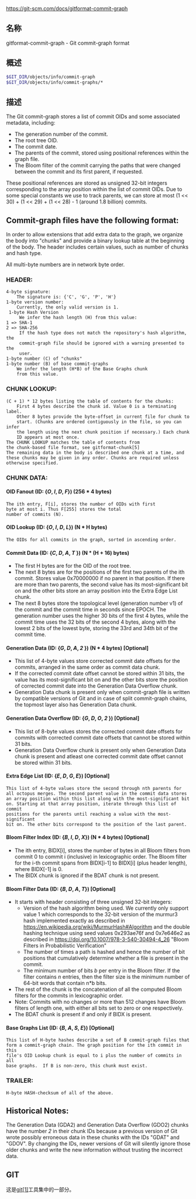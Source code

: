 https://git-scm.com/docs/gitformat-commit-graph

## 名称

gitformat-commit-graph - Git commit-graph format

## 概述

``` bash
$GIT_DIR/objects/info/commit-graph
$GIT_DIR/objects/info/commit-graphs/*
```

## 描述

The Git commit-graph stores a list of commit OIDs and some associated metadata, including:

- The generation number of the commit.
- The root tree OID.
- The commit date.
- The parents of the commit, stored using positional references within the graph file.
- The Bloom filter of the commit carrying the paths that were changed between the commit and its first parent, if requested.

These positional references are stored as unsigned 32-bit integers corresponding to the array position within the list of commit OIDs. Due to some special constants we use to track parents, we can store at most (1 << 30) + (1 << 29) + (1 << 28) - 1 (around 1.8 billion) commits.

## Commit-graph files have the following format:

In order to allow extensions that add extra data to the graph, we organize the body into "chunks" and provide a binary lookup table at the beginning of the body. The header includes certain values, such as number of chunks and hash type.

All multi-byte numbers are in network byte order.

### HEADER:

```
4-byte signature:
    The signature is: {'C', 'G', 'P', 'H'}
1-byte version number:
    Currently, the only valid version is 1.
 1-byte Hash Version
     We infer the hash length (H) from this value:
1 => SHA-1
2 => SHA-256
     If the hash type does not match the repository's hash algorithm, the
     commit-graph file should be ignored with a warning presented to the
     user.
1-byte number (C) of "chunks"
1-byte number (B) of base commit-graphs
    We infer the length (H*B) of the Base Graphs chunk
    from this value.
```

### CHUNK LOOKUP:

```
(C + 1) * 12 bytes listing the table of contents for the chunks:
    First 4 bytes describe the chunk id. Value 0 is a terminating label.
    Other 8 bytes provide the byte-offset in current file for chunk to
    start. (Chunks are ordered contiguously in the file, so you can infer
    the length using the next chunk position if necessary.) Each chunk
    ID appears at most once.
The CHUNK LOOKUP matches the table of contents from
the chunk-based file format, see gitformat-chunk[5]
The remaining data in the body is described one chunk at a time, and
these chunks may be given in any order. Chunks are required unless
otherwise specified.
```

### CHUNK DATA:

#### OID Fanout (ID: {*O*, *I*, *D*, *F*}) (256 * 4 bytes)

```
The ith entry, F[i], stores the number of OIDs with first
byte at most i. Thus F[255] stores the total
number of commits (N).
```

#### OID Lookup (ID: {*O*, *I*, *D*, *L*}) (N * H bytes)

```
The OIDs for all commits in the graph, sorted in ascending order.
```

#### Commit Data (ID: {*C*, *D*, *A*, *T* }) (N * (H + 16) bytes)

- The first H bytes are for the OID of the root tree.
- The next 8 bytes are for the positions of the first two parents of the ith commit. Stores value 0x70000000 if no parent in that position. If there are more than two parents, the second value has its most-significant bit on and the other bits store an array position into the Extra Edge List chunk.
- The next 8 bytes store the topological level (generation number v1) of the commit and the commit time in seconds since EPOCH. The generation number uses the higher 30 bits of the first 4 bytes, while the commit time uses the 32 bits of the second 4 bytes, along with the lowest 2 bits of the lowest byte, storing the 33rd and 34th bit of the commit time.

#### Generation Data (ID: {*G*, *D*, *A*, *2* }) (N * 4 bytes) [Optional]

- This list of 4-byte values store corrected commit date offsets for the commits, arranged in the same order as commit data chunk.
- If the corrected commit date offset cannot be stored within 31 bits, the value has its most-significant bit on and the other bits store the position of corrected commit date into the Generation Data Overflow chunk.
- Generation Data chunk is present only when commit-graph file is written by compatible versions of Git and in case of split commit-graph chains, the topmost layer also has Generation Data chunk.

#### Generation Data Overflow (ID: {*G*, *D*, *O*, *2* }) [Optional]

- This list of 8-byte values stores the corrected commit date offsets for commits with corrected commit date offsets that cannot be stored within 31 bits.
- Generation Data Overflow chunk is present only when Generation Data chunk is present and atleast one corrected commit date offset cannot be stored within 31 bits.

#### Extra Edge List (ID: {*E*, *D*, *G*, *E*}) [Optional]

```
This list of 4-byte values store the second through nth parents for
all octopus merges. The second parent value in the commit data stores
an array position within this list along with the most-significant bit
on. Starting at that array position, iterate through this list of commit
positions for the parents until reaching a value with the most-significant
bit on. The other bits correspond to the position of the last parent.
```

#### Bloom Filter Index (ID: {*B*, *I*, *D*, *X*}) (N * 4 bytes) [Optional]

- The ith entry, BIDX[i], stores the number of bytes in all Bloom filters from commit 0 to commit i (inclusive) in lexicographic order. The Bloom filter for the i-th commit spans from BIDX[i-1] to BIDX[i] (plus header length), where BIDX[-1] is 0.
- The BIDX chunk is ignored if the BDAT chunk is not present.

#### Bloom Filter Data (ID: {*B*, *D*, *A*, *T*}) [Optional]

- It starts with header consisting of three unsigned 32-bit integers:
  - Version of the hash algorithm being used. We currently only support value 1 which corresponds to the 32-bit version of the murmur3 hash implemented exactly as described in https://en.wikipedia.org/wiki/MurmurHash#Algorithm and the double hashing technique using seed values 0x293ae76f and 0x7e646e2 as described in https://doi.org/10.1007/978-3-540-30494-4_26 "Bloom Filters in Probabilistic Verification"
  - The number of times a path is hashed and hence the number of bit positions that cumulatively determine whether a file is present in the commit.
  - The minimum number of bits *b* per entry in the Bloom filter. If the filter contains *n* entries, then the filter size is the minimum number of 64-bit words that contain n*b bits.
- The rest of the chunk is the concatenation of all the computed Bloom filters for the commits in lexicographic order.
- Note: Commits with no changes or more than 512 changes have Bloom filters of length one, with either all bits set to zero or one respectively.
- The BDAT chunk is present if and only if BIDX is present.

#### Base Graphs List (ID: {*B*, *A*, *S*, *E*}) [Optional]

```
This list of H-byte hashes describe a set of B commit-graph files that
form a commit-graph chain. The graph position for the ith commit in this
file's OID Lookup chunk is equal to i plus the number of commits in all
base graphs.  If B is non-zero, this chunk must exist.
```

### TRAILER:

```
H-byte HASH-checksum of all of the above.
```

## Historical Notes:

The Generation Data (GDA2) and Generation Data Overflow (GDO2) chunks have the number *2* in their chunk IDs because a previous version of Git wrote possibly erroneous data in these chunks with the IDs "GDAT" and "GDOV". By changing the IDs, newer versions of Git will silently ignore those older chunks and write the new information without trusting the incorrect data.

## GIT

  这是[git[1]](../../Git)工具集中的一部分。